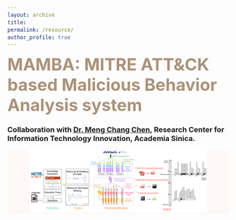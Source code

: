 ```yaml
---
layout: archive
title: 
permalink: /resource/
author_profile: true
---
```

<!-- Malware Analysis Paragraph-->
<span style="color:#AB9278;font-weight:700;font-size:38px"> MAMBA: MITRE ATT&CK based Malicious Behavior Analysis system </span>

<h3>Collaboration with <a href="https://homepage.iis.sinica.edu.tw/pages/mcc/index_en.html">Dr. Meng Chang Chen</a>, Research Center for Information Technology Innovation, Academia Sinica. </h3>
<div style= "background:#FDF8F5">
  
<!--這裡放影片-->
<div align="center">
  <img src="/images/Malware_Analysis.png" width="80%" height="80%"> 
</div>
